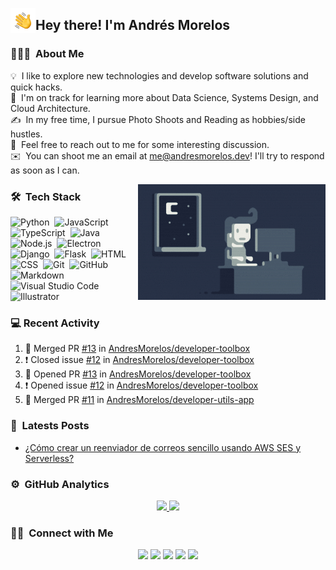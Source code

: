 <img alt="Night Coding" src="./assets/Hand%20Wave.gif" width='40' align="left"/><h2>Hey there! I'm Andrés Morelos</h2>

<!-- ## 👋 &nbsp;Hey there! I'm Andres Morelos -->

### 👨🏻‍💻 &nbsp;About Me

💡 &nbsp;I like to explore new technologies and develop software solutions and quick hacks.\
🌱 &nbsp;I'm on track for learning more about Data Science, Systems Design, and Cloud Architecture.\
✍️ &nbsp;In my free time, I pursue Photo Shoots and Reading as hobbies/side hustles.\
💬 &nbsp;Feel free to reach out to me for some interesting discussion.\
✉️ &nbsp;You can shoot me an email at me@andresmorelos.dev! I'll try to respond as soon as I can.

<img alt="Night Coding" src="https://raw.githubusercontent.com/AndresMorelos/AndresMorelos/master/assets/Night-Coding.gif" align="right"/>

### 🛠 &nbsp;Tech Stack

![Python](https://img.shields.io/badge/-Python-05122A?style=flat&logo=python)&nbsp;
![JavaScript](https://img.shields.io/badge/-JavaScript-05122A?style=flat&logo=javascript)&nbsp;
![TypeScript](https://img.shields.io/badge/-TypeScript-05122A?style=flat&logo=typescript)&nbsp;
![Java](https://img.shields.io/badge/-Java-05122A?style=flat&logo=Java&logoColor=FFA518)&nbsp;
![Node.js](https://img.shields.io/badge/-Node.js-05122A?style=flat&logo=node.js)&nbsp;
![Electron](https://img.shields.io/badge/-Electron-05122A?style=flat&logo=electron)&nbsp;
![Django](https://img.shields.io/badge/-Django-05122A?style=flat&logo=django&logoColor=092E20)&nbsp;
![Flask](https://img.shields.io/badge/-Flask-05122A?style=flat&logo=flask)&nbsp;
![HTML](https://img.shields.io/badge/-HTML-05122A?style=flat&logo=HTML5)&nbsp;
![CSS](https://img.shields.io/badge/-CSS-05122A?style=flat&logo=CSS3&logoColor=1572B6)&nbsp;
![Git](https://img.shields.io/badge/-Git-05122A?style=flat&logo=git)&nbsp;
![GitHub](https://img.shields.io/badge/-GitHub-05122A?style=flat&logo=github)&nbsp;
![Markdown](https://img.shields.io/badge/-Markdown-05122A?style=flat&logo=markdown)&nbsp;
![Visual Studio Code](https://img.shields.io/badge/-Visual%20Studio%20Code-05122A?style=flat&logo=visual-studio-code&logoColor=007ACC)&nbsp;
![Illustrator](https://img.shields.io/badge/-Illustrator-05122A?style=flat&logo=adobe-illustrator)&nbsp;


### 💻 Recent Activity
<!--START_SECTION:activity-->
1. 🎉 Merged PR [#13](https://github.com/AndresMorelos/developer-toolbox/pull/13) in [AndresMorelos/developer-toolbox](https://github.com/AndresMorelos/developer-toolbox)
2. ❗️ Closed issue [#12](https://github.com/AndresMorelos/developer-toolbox/issues/12) in [AndresMorelos/developer-toolbox](https://github.com/AndresMorelos/developer-toolbox)
3. 💪 Opened PR [#13](https://github.com/AndresMorelos/developer-toolbox/pull/13) in [AndresMorelos/developer-toolbox](https://github.com/AndresMorelos/developer-toolbox)
4. ❗️ Opened issue [#12](https://github.com/AndresMorelos/developer-toolbox/issues/12) in [AndresMorelos/developer-toolbox](https://github.com/AndresMorelos/developer-toolbox)
5. 🎉 Merged PR [#11](https://github.com/AndresMorelos/developer-utils-app/pull/11) in [AndresMorelos/developer-utils-app](https://github.com/AndresMorelos/developer-utils-app)
<!--END_SECTION:activity-->

### 📓 &nbsp;Latests Posts
<!-- BLOG-POST-LIST:START -->
- [¿Cómo crear un reenviador de correos sencillo usando AWS SES y Serverless?](https://medium.com/@andresmorelos/c%C3%B3mo-crear-un-reenviador-de-correos-sencillo-usando-aws-ses-y-serverless-bf653385743a?source=rss-189eff4830bb------2)
<!-- BLOG-POST-LIST:END -->

### ⚙️ &nbsp;GitHub Analytics

<p align="center">
<a href="https://github.com/AndresMorelos">
  <img height="180em" src="https://github-readme-stats-eight-theta.vercel.app/api?username=andresmorelos&show_icons=true&theme=algolia&include_all_commits=true&count_private=true"/>
  <img height="180em" src="https://github-readme-stats-eight-theta.vercel.app/api/top-langs/?username=andresmorelos&layout=compact&langs_count=8&theme=algolia"/>
</a>
</p>

### 🤝🏻 &nbsp;Connect with Me

<p align="center">
<a href="https://www.andresmorelos.dev"><img src="https://img.shields.io/badge/-andresmorelos.dev-3423A6?style=flat&logo=Google-Chrome&logoColor=white"/></a>
<a href="https://linkedin.com/in/andresmorelos"><img src="https://img.shields.io/badge/-Andres%20Morelos-0077B5?style=flat&logo=Linkedin&logoColor=white"/></a>
<a href="mailto:me@andresmorelos.dev"><img src="https://img.shields.io/badge/-me@andresmorelos.dev-D14836?style=flat&logo=Gmail&logoColor=white"/></a>
<a href="https://instagram.com/andresmorelos"><img src="https://img.shields.io/badge/-@andresmorelos_-E4405F?style=flat&logo=Instagram&logoColor=white"/></a>
<a href="https://facebook.com/andress50"><img src="https://img.shields.io/badge/-@Andress50-1877F2?style=flat&logo=Facebook&logoColor=white"/></a>
</p>
